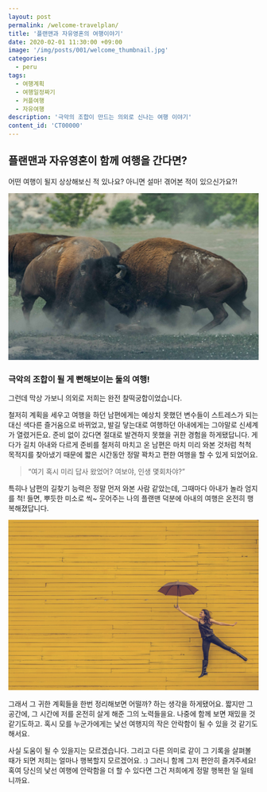```yaml
---
layout: post
permalink: /welcome-travelplan/
title: '플랜맨과 자유영혼의 여행이야기'
date: 2020-02-01 11:30:00 +09:00
image: '/img/posts/001/welcome_thumbnail.jpg'
categories:
  - peru
tags:
  - 여행계획
  - 여행일정짜기
  - 커플여행
  - 자유여행
description: '극악의 조합이 만드는 의외로 신나는 여행 이야기'
content_id: 'CT00000'
---
```


## 플랜맨과 자유영혼이 함께 여행을 간다면?

어떤 여행이 될지 상상해보신 적 있나요? 아니면 설마! 겪어본 적이 있으신가요?!



![극악의조합](/img/posts/001/01.jpg)

### 극악의 조합이 될 게 뻔해보이는 둘의 여행!

그런데 막상 가보니 의외로 저희는 완전 찰떡궁합이었습니다.

철저히 계획을 세우고 여행을 하던 남편에게는 예상치 못했던 변수들이 스트레스가 되는 대신 색다른 즐거움으로 바뀌었고, 발길 닿는대로 여행하던 아내에게는 그야말로 신세계가 열렸거든요. 준비 없이 갔다면 절대로 발견하지 못했을 귀한 경험을 하게됐답니다. 게다가 길치 아내와 다르게 준비를 철저히 마치고 온 남편은 마치 미리 와본 것처럼 척척 목적지를 찾아냈기 때문에 짧은 시간동안 정말 꽉차고 편한 여행을 할 수 있게 되었어요.

> “여기 혹시 미리 답사 왔었어? 여보야, 인생 몇회차야?”

특히나 남편의 길찾기 능력은 정말 먼저 와본 사람 같았는데, 그때마다 아내가 놀라 엄지를 척! 들면, 뿌듯한 미소로 씩~ 웃어주는 나의 플랜맨 덕분에 아내의 여행은 온전히 행복해졌답니다.

![행복한여행](/img/posts/001/03.jpg)

그래서 그 귀한 계획들을 한번 정리해보면 어떨까? 하는 생각을 하게됐어요. 짧지만 그 공간에, 그 시간에 저를 온전히 살게 해준 그의 노력들을요. 나중에 함께 보면 재밌을 것 같기도하고. 혹시 모를 누군가에게는 낯선 여행지의 작은 안락함이 될 수 있을 것 같기도 해서요.



사실 도움이 될 수 있을지는 모르겠습니다. 그리고 다른 의미로 같이 그 기록을 살펴볼 때가 되면 저희는 얼마나 행복할지 모르겠어요. :) 그러니 함께 그저 편안히 즐겨주세요! 혹여 당신의 낯선 여행에 안락함을 더 할 수 있다면 그건 저희에게 정말 행복한 일 일테니까요.
